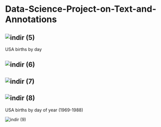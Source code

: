# Data-Science-Project-on-Text-and-Annotations
![indir (5)](https://user-images.githubusercontent.com/97463861/209210734-285e8e4f-a05f-4b5a-b13a-4835974adedf.png)
-----------------------------------
USA births by day

![indir (6)](https://user-images.githubusercontent.com/97463861/209210790-159500ea-56c1-482f-af4a-f88801d19d7e.png)
-----------------------------------
![indir (7)](https://user-images.githubusercontent.com/97463861/209210822-9586c92f-7662-4531-9f51-76b861dc7452.png)
-----------------------------------
![indir (8)](https://user-images.githubusercontent.com/97463861/209210867-04fb1e40-04b0-4aea-9184-6b5b0b98aac7.png)
-----------------------------------
USA births by day of year (1969-1988)

![indir (9)](https://user-images.githubusercontent.com/97463861/209211112-c7888b62-61f2-46f8-b3a9-014479a7837c.png)
